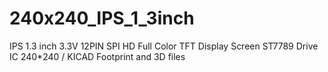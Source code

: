 # 240x240_IPS_1_3inch
IPS 1.3 inch 3.3V 12PIN SPI HD Full Color TFT Display Screen ST7789 Drive IC 240*240 / KICAD Footprint and 3D files
